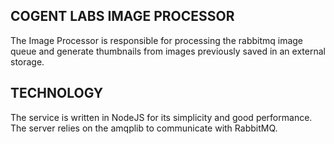COGENT LABS IMAGE PROCESSOR
--

The Image Processor is responsible for processing the rabbitmq image queue and generate thumbnails from images previously saved in an external storage.

TECHNOLOGY
--

The service is written in NodeJS for its simplicity and good performance.
The server relies on the amqplib to communicate with RabbitMQ.


